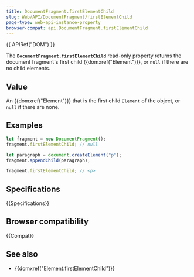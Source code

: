 ```yaml
---
title: DocumentFragment.firstElementChild
slug: Web/API/DocumentFragment/firstElementChild
page-type: web-api-instance-property
browser-compat: api.DocumentFragment.firstElementChild
---
```


{{ APIRef("DOM") }}

The **`DocumentFragment.firstElementChild`** read-only property
returns the document fragment's first child {{domxref("Element")}}, or `null` if there
are no child elements.

## Value

An {{domxref("Element")}} that is the first child `Element` of the object, or `null` if there are none.

## Examples

```js
let fragment = new DocumentFragment();
fragment.firstElementChild; // null

let paragraph = document.createElement("p");
fragment.appendChild(paragraph);

fragment.firstElementChild; // <p>
```

## Specifications

{{Specifications}}

## Browser compatibility

{{Compat}}

## See also

- {{domxref("Element.firstElementChild")}}
